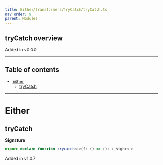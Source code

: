 ```yaml
---
title: Either/transformers/tryCatch/tryCatch.ts
nav_order: 9
parent: Modules
---
```


## tryCatch overview

Added in v0.0.0

---

<h2 class="text-delta">Table of contents</h2>

- [Either](#either)
  - [tryCatch](#trycatch)

---

# Either

## tryCatch

**Signature**

```ts
export declare function tryCatch<T>(f: () => T): I_Right<T>
```

Added in v1.0.7
